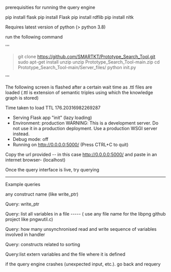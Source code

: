 prerequisities for running the query engine

pip install flask
pip install Flask
pip install rdflib
pip install nltk



Requires latest version of python (> python 3.8)




run the following command

'''

> git clone https://github.com/SMARTKT/Prototype_Search_Tool.git
> sudo apt-get install unzip
> unzip Prototype_Search_Tool-main.zip 
> cd Prototype_Search_Tool-main/Server_files/
> python init.py

'''

The following screen is flashed after a certain wait time as .ttl files are loaded (.ttl is extension of semantic triples using which the knowledge graph is stored)

Time taken to load TTL 176.20316982269287
 * Serving Flask app "init" (lazy loading)
 * Environment: production
   WARNING: This is a development server. Do not use it in a production deployment.
   Use a production WSGI server instead.
 * Debug mode: off
 * Running on http://0.0.0.0:5000/ (Press CTRL+C to quit)


 Copy the url provided -- in this case  http://0.0.0.0:5000/ and paste in an internet browser-  (localhost)

 Once the query interface is live, try querying
 
 ----------------------------------------------

 Example queries

 any construct name  (like write_ptr)
 
 Query: write_ptr

 Query: list all variables in a file -----    ( use any file name for the libpng github  project like pngwutil.c)


 Query: how many unsynchronised read and write sequence of variables involved in handler

 
 Query: constructs related to sorting

 
 Query:list extern variables and the file where it is defined
 

 if the query engine crashes (unexpected input, etc.). go back and requery

